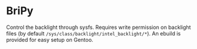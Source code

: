 BriPy
=====

Control the backlight through sysfs.
Requires write permission on backlight files (by default `/sys/class/backlight/intel_backlight/*`).
An ebuild is provided for easy setup on Gentoo.
